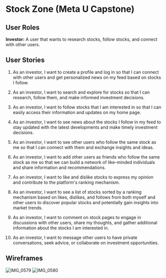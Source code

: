 # Stock Zone (Meta U Capstone)
## User Roles
**Investor:** A user that wants to research stocks, follow stocks, and connect with other users.

## User Stories
1. As an investor, I want to create a profile and log in so that I can connect with other users and get personalized news on my feed based on stocks I follow.

2. As an investor, I want to search and explore for stocks so that I can research, follow them, and make informed investment decisions.

3. As an investor, I want to follow stocks that I am interested in so that I can easily access their information and updates on my home page.

4. As an investor, I want to see news about the stocks I follow in my feed to stay updated with the latest developments and make timely investment decisions.

5. As an investor, I want to see other users who follow the same stock as me so that I can connect with them and exchange insights and ideas.

6. As an investor, I want to add other users as friends who follow the same stock as me so that we can build a network of like-minded individuals and share information and recommendations.

7. As an investor, I want to like and dislike stocks to express my opinion and contribute to the platform's ranking mechanism.

8. As an investor, I want to see a list of stocks sorted by a ranking mechanism based on likes, dislikes, and follows from both myself and other users to discover popular stocks and potentially gain insights into market trends.

9. As an investor, I want to comment on stock pages to engage in discussions with other users, share my thoughts, and gather additional information about the stocks I am interested in.

10. As an investor, I want to message other users to have private conversations, seek advice, or collaborate on investment opportunities.

## Wireframes

![IMG_0579](https://github.com/javidangarcia/capstone-app/assets/89328228/bc4287fe-1c3e-4d97-8f08-ff40dedeb2a4)
![IMG_0580](https://github.com/javidangarcia/capstone-app/assets/89328228/a7f8d761-149c-4e02-9c96-aec6c45f5b70)
